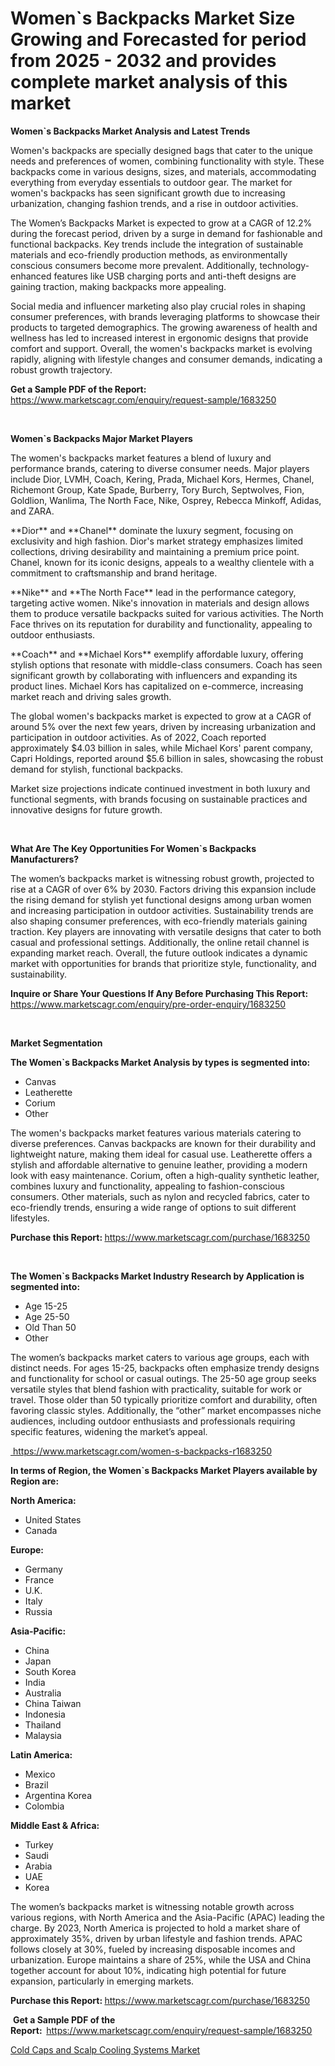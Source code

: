 <p><h1>Women`s Backpacks Market Size Growing and Forecasted for period from 2025 - 2032 and provides complete market analysis of this market</h1></p><p><strong>Women`s Backpacks Market Analysis and Latest Trends</strong></p>
<p><p>Women's backpacks are specially designed bags that cater to the unique needs and preferences of women, combining functionality with style. These backpacks come in various designs, sizes, and materials, accommodating everything from everyday essentials to outdoor gear. The market for women's backpacks has seen significant growth due to increasing urbanization, changing fashion trends, and a rise in outdoor activities.</p><p>The Women’s Backpacks Market is expected to grow at a CAGR of 12.2% during the forecast period, driven by a surge in demand for fashionable and functional backpacks. Key trends include the integration of sustainable materials and eco-friendly production methods, as environmentally conscious consumers become more prevalent. Additionally, technology-enhanced features like USB charging ports and anti-theft designs are gaining traction, making backpacks more appealing.</p><p>Social media and influencer marketing also play crucial roles in shaping consumer preferences, with brands leveraging platforms to showcase their products to targeted demographics. The growing awareness of health and wellness has led to increased interest in ergonomic designs that provide comfort and support. Overall, the women's backpacks market is evolving rapidly, aligning with lifestyle changes and consumer demands, indicating a robust growth trajectory.</p></p>
<p><strong>Get a Sample PDF of the Report:&nbsp;</strong> <a href="https://www.marketscagr.com/enquiry/request-sample/1683250?utm_campaign=3271&utm_medium=2&utm_source=Github&utm_content=ia&utm_term=26032025&utm_id=womens-backpacks">https://www.marketscagr.com/enquiry/request-sample/1683250</a></p>
<p>&nbsp;</p>
<p><strong>Women`s Backpacks Major Market Players</strong></p>
<p><p>The women's backpacks market features a blend of luxury and performance brands, catering to diverse consumer needs. Major players include Dior, LVMH, Coach, Kering, Prada, Michael Kors, Hermes, Chanel, Richemont Group, Kate Spade, Burberry, Tory Burch, Septwolves, Fion, Goldlion, Wanlima, The North Face, Nike, Osprey, Rebecca Minkoff, Adidas, and ZARA.</p><p>**Dior** and **Chanel** dominate the luxury segment, focusing on exclusivity and high fashion. Dior's market strategy emphasizes limited collections, driving desirability and maintaining a premium price point. Chanel, known for its iconic designs, appeals to a wealthy clientele with a commitment to craftsmanship and brand heritage.</p><p>**Nike** and **The North Face** lead in the performance category, targeting active women. Nike's innovation in materials and design allows them to produce versatile backpacks suited for various activities. The North Face thrives on its reputation for durability and functionality, appealing to outdoor enthusiasts.</p><p>**Coach** and **Michael Kors** exemplify affordable luxury, offering stylish options that resonate with middle-class consumers. Coach has seen significant growth by collaborating with influencers and expanding its product lines. Michael Kors has capitalized on e-commerce, increasing market reach and driving sales growth.</p><p>The global women's backpacks market is expected to grow at a CAGR of around 5% over the next few years, driven by increasing urbanization and participation in outdoor activities. As of 2022, Coach reported approximately $4.03 billion in sales, while Michael Kors' parent company, Capri Holdings, reported around $5.6 billion in sales, showcasing the robust demand for stylish, functional backpacks.</p><p>Market size projections indicate continued investment in both luxury and functional segments, with brands focusing on sustainable practices and innovative designs for future growth.</p></p>
<p>&nbsp;</p>
<p><strong>What Are The Key Opportunities For Women`s Backpacks Manufacturers?</strong></p>
<p><p>The women’s backpacks market is witnessing robust growth, projected to rise at a CAGR of over 6% by 2030. Factors driving this expansion include the rising demand for stylish yet functional designs among urban women and increasing participation in outdoor activities. Sustainability trends are also shaping consumer preferences, with eco-friendly materials gaining traction. Key players are innovating with versatile designs that cater to both casual and professional settings. Additionally, the online retail channel is expanding market reach. Overall, the future outlook indicates a dynamic market with opportunities for brands that prioritize style, functionality, and sustainability.</p></p>
<p><strong>Inquire or Share Your Questions If Any Before Purchasing This Report:</strong> <a href="https://www.marketscagr.com/enquiry/pre-order-enquiry/1683250?utm_campaign=3271&utm_medium=2&utm_source=Github&utm_content=ia&utm_term=26032025&utm_id=womens-backpacks">https://www.marketscagr.com/enquiry/pre-order-enquiry/1683250</a></p>
<p>&nbsp;</p>
<p><strong>Market Segmentation</strong></p>
<p><strong>The Women`s Backpacks Market Analysis by types is segmented into:</strong></p>
<p><ul><li>Canvas</li><li>Leatherette</li><li>Corium</li><li>Other</li></ul></p>
<p><p>The women's backpacks market features various materials catering to diverse preferences. Canvas backpacks are known for their durability and lightweight nature, making them ideal for casual use. Leatherette offers a stylish and affordable alternative to genuine leather, providing a modern look with easy maintenance. Corium, often a high-quality synthetic leather, combines luxury and functionality, appealing to fashion-conscious consumers. Other materials, such as nylon and recycled fabrics, cater to eco-friendly trends, ensuring a wide range of options to suit different lifestyles.</p></p>
<p><strong>Purchase this Report:&nbsp;</strong><a href="https://www.marketscagr.com/purchase/1683250?utm_campaign=3271&utm_medium=2&utm_source=Github&utm_content=ia&utm_term=26032025&utm_id=womens-backpacks">https://www.marketscagr.com/purchase/1683250</a></p>
<p>&nbsp;</p>
<p><strong>The Women`s Backpacks Market Industry Research by Application is segmented into:</strong></p>
<p><ul><li>Age 15-25</li><li>Age 25-50</li><li>Old Than 50</li><li>Other</li></ul></p>
<p><p>The women’s backpacks market caters to various age groups, each with distinct needs. For ages 15-25, backpacks often emphasize trendy designs and functionality for school or casual outings. The 25-50 age group seeks versatile styles that blend fashion with practicality, suitable for work or travel. Those older than 50 typically prioritize comfort and durability, often favoring classic styles. Additionally, the “other” market encompasses niche audiences, including outdoor enthusiasts and professionals requiring specific features, widening the market’s appeal.</p></p>
<p><a href="https://www.marketscagr.com/women-s-backpacks-r1683250?utm_campaign=3271&utm_medium=2&utm_source=Github&utm_content=ia&utm_term=26032025&utm_id=womens-backpacks">&nbsp;https://www.marketscagr.com/women-s-backpacks-r1683250</a></p>
<p><strong>In terms of Region, the Women`s Backpacks Market Players available by Region are:</strong></p>
<p>
    <p> <strong> North America: </strong>
        <ul>
            <li>United States</li>
            <li>Canada</li>
        </ul>
        </p> 
    <p> <strong> Europe: </strong>
        <ul>
            <li>Germany</li>
            <li>France</li>
            <li>U.K.</li>
            <li>Italy</li>
            <li>Russia</li>
        </ul>
        </p> 
    <p> <strong> Asia-Pacific: </strong>
        <ul>
            <li>China</li>
            <li>Japan</li>
            <li>South Korea</li>
            <li>India</li>
            <li>Australia</li>
            <li>China Taiwan</li>
            <li>Indonesia</li>
            <li>Thailand</li>
            <li>Malaysia</li>
        </ul>
        </p> 
    <p> <strong> Latin America: </strong>
        <ul>
            <li>Mexico</li>
            <li>Brazil</li>
            <li>Argentina Korea</li>
            <li>Colombia</li>
        </ul>
        </p> 
    <p> <strong> Middle East & Africa: </strong>
        <ul>
            <li>Turkey</li>
            <li>Saudi</li>
            <li>Arabia</li>
            <li>UAE</li>
            <li>Korea</li>
        </ul>
    </p>
    </p>
<p><p>The women’s backpacks market is witnessing notable growth across various regions, with North America and the Asia-Pacific (APAC) leading the charge. By 2023, North America is projected to hold a market share of approximately 35%, driven by urban lifestyle and fashion trends. APAC follows closely at 30%, fueled by increasing disposable incomes and urbanization. Europe maintains a share of 25%, while the USA and China together account for about 10%, indicating high potential for future expansion, particularly in emerging markets.</p></p>
<p><strong>Purchase this Report: </strong><a href="https://www.marketscagr.com/purchase/1683250?utm_campaign=3271&utm_medium=2&utm_source=Github&utm_content=ia&utm_term=26032025&utm_id=womens-backpacks">https://www.marketscagr.com/purchase/1683250</a></p>
<p>&nbsp;<strong>Get a Sample PDF of the Report:&nbsp;&nbsp;</strong><a href="https://www.marketscagr.com/enquiry/request-sample/1683250?utm_campaign=3271&utm_medium=2&utm_source=Github&utm_content=ia&utm_term=26032025&utm_id=womens-backpacks">https://www.marketscagr.com/enquiry/request-sample/1683250</a></p>
<p><strong></strong></p>
<p><p><a href="https://github.com/shamstirroc7/Market-Research-Report-List-1/blob/main/cold-caps-and-scalp-cooling-systems-market.md?utm_campaign=3271&utm_medium=2&utm_source=Github&utm_content=ia&utm_term=26032025&utm_id=womens-backpacks">Cold Caps and Scalp Cooling Systems Market</a></p></p>